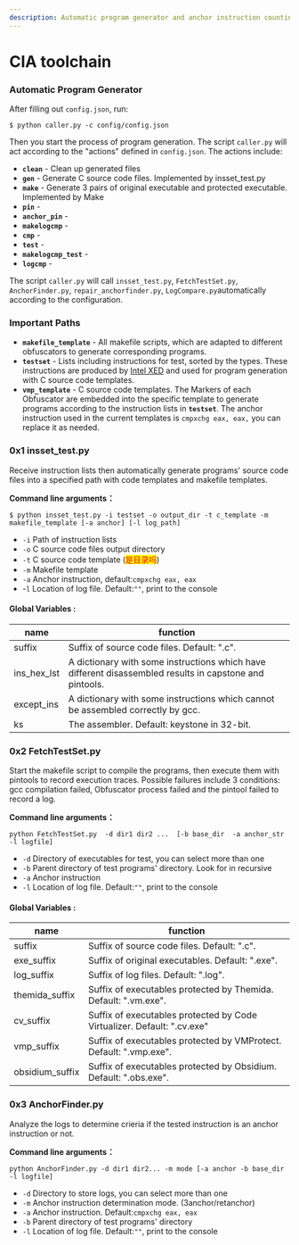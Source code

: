 ```yaml
---
description: Automatic program generator and anchor instruction counting
---
```


# CIA toolchain

### Automatic Program Generator

After filling out `config.json`, run:

```shell-session
$ python caller.py -c config/config.json
```

Then you start the process of program generation. The script `caller.py` will act according to the "actions" defined in `config.json`. The actions include:

* **`clean`** -     Clean up generated files
* **`gen`** -         Generate C source code files. Implemented by insset\_test.py
* **`make`** -       Generate 3 pairs of original executable and protected executable. Implemented by Make
* **`pin`** -&#x20;
* **`anchor_pin`** -&#x20;
* **`makelogcmp`** -&#x20;
* **`cmp`** -&#x20;
* **`test`** -&#x20;
* **`makelogcmp_test`** -&#x20;
* **`logcmp`** -&#x20;

The script `caller.py` will call `insset_test.py`, `FetchTestSet.py`, `AnchorFinder.py`, `repair_anchorfinder.py`, `LogCompare.py`automatically according to the configuration.

### Important Paths

* **`makefile_template`** - All makefile scripts, which are adapted to different obfuscators to generate corresponding programs.
* **`testset`** - Lists including instructions for test, sorted by the types. These instructions are produced by [Intel XED](https://intelxed.github.io) and used for program generation with C source code templates.
* **`vmp_template`** - C source code templates. The Markers of each Obfuscator are embedded into the specific template to generate programs according to the instruction lists in **`testset`**. The anchor instruction used in the current templates is `cmpxchg eax, eax,` you can replace it as needed.

### 0x1 insset\_test.py

Receive instruction lists then automatically generate programs' source code files into a specified path with code templates and makefile templates.

**Command line arguments：**

```
$ python insset_test.py -i testset -o output_dir -t c_template -m makefile_template [-a anchor] [-l log_path]
```

* `-i`     Path of instruction lists
* `-o`     C source code files output directory
* `-t`     C source code template (<mark style="color:red;">是目录吗</mark>)
* `-m`     Makefile template
* `-a`     Anchor instruction, default:`cmpxchg eax, eax`
* \-`l`      Location of log file. Default:`""`, print to the console

#### Global Variables :

| name          | function                                                                                                |
| ------------- | ------------------------------------------------------------------------------------------------------- |
| suffix        | Suffix of source code files. Default: ".c".                                                             |
| ins\_hex\_lst | A dictionary with some instructions which have different disassembled results in capstone and pintools. |
| except\_ins   | A dictionary with some instructions which cannot be assembled correctly by gcc.                         |
| ks            | The assembler. Default: keystone in 32-bit.                                                             |

### 0x2 FetchTestSet.py

Start the makefile script to compile the programs, then execute them with pintools to record execution traces. Possible failures include 3 conditions: gcc compilation failed, Obfuscator process failed and the pintool failed to record a log.

**Command line arguments：**

```
python FetchTestSet.py  -d dir1 dir2 ...  [-b base_dir  -a anchor_str  -l logfile]
```

* `-d`     Directory of executables for test, you can select more than one
* `-b`     Parent directory of test programs' directory. Look for in recursive
* `-a`     Anchor instruction
* `-l`     Location of log file. Default:`""`, print to the console

#### Global Variables :

| name             | function                                                                |
| ---------------- | ----------------------------------------------------------------------- |
| suffix           | Suffix of source code files. Default: ".c".                             |
| exe\_suffix      | Suffix of original executables. Default: ".exe".                        |
| log\_suffix      | Suffix of log files. Default: ".log".                                   |
| themida\_suffix  | Suffix of executables protected by Themida. Default: ".vm.exe".         |
| cv\_suffix       | Suffix of executables protected by Code Virtualizer. Default: ".cv.exe" |
| vmp\_suffix      | Suffix of executables protected by VMProtect. Default: ".vmp.exe".      |
| obsidium\_suffix | Suffix of executables protected by Obsidium. Default: ".obs.exe".       |

### 0x3 AnchorFinder.py

Analyze the logs to determine crieria if the tested instruction is an anchor instruction or not.

**Command line arguments：**

```
python AnchorFinder.py -d dir1 dir2... -m mode [-a anchor -b base_dir -l logfile]
```

* `-d`     Directory to store logs, you can select more than one
* `-m`     Anchor instruction determination mode. (3anchor/retanchor)
* `-a`     Anchor instruction. Default:`cmpxchg eax, eax`
* `-b`     Parent directory of test programs' directory
* `-l`     Location of log file. Default:`""`, print to the console
